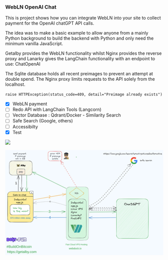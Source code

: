 ### WebLN OpenAI Chat

<p>This is project shows how you can integrate WebLN into your site to collect payment for the OpenAI chatGPT API calls.

The idea was to make a basic example to allow anyone from a mainly Python background to build the backend with Python and only need the minimum vanilla JavaScript.

Getalby provides the WebLN functionality whilst Nginx provides the reverse proxy and Lanarky gives the LangChain functionality with an endpoint to use: ChatOpenAI

The Sqlite database holds all recent preimages to prevent an attempt at double spend. The Nginx proxy limits requests to the API solely from the localhost.</p>

  `raise HTTPException(status_code=409, detail="Preimage already exists")`

* [X] WebLN payment
* [ ] Redo API with LangChain Tools (Langcorn)
* [ ] Vector Database : Qdrant/Docker - Similarity Search
* [ ] Safe Search (Google, others)
* [ ] Accessibilty
* [X] Test

[<img src="https://i.ytimg.com/vi/l-RTcj9Uh5M/maxresdefault.jpg" width="50%">](https://youtu.be/l-RTcj9Uh5M "Chat for Sats")

!['flow'](images/sats_chat.png)
